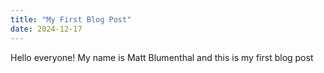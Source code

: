 ```yaml
---
title: "My First Blog Post"
date: 2024-12-17
---
```

Hello everyone! My name is Matt Blumenthal and this is my first blog post
